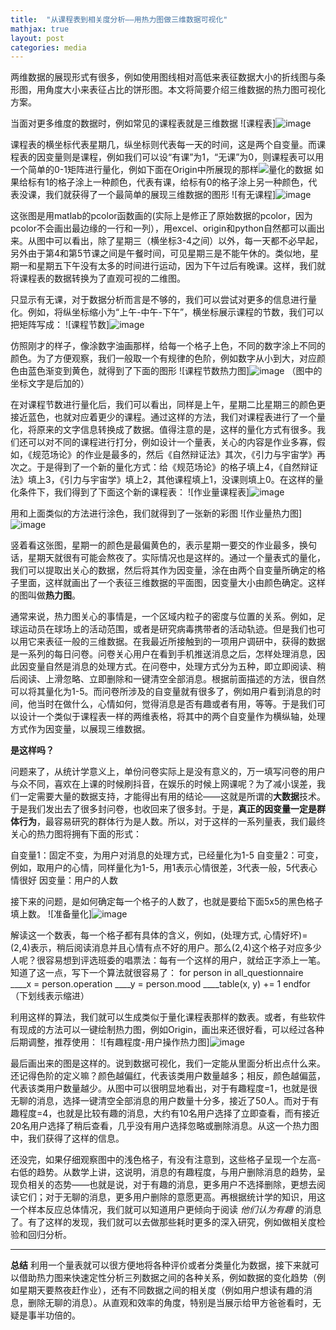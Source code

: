 ```yaml
---
title:  "从课程表到相关度分析——用热力图做三维数据可视化"
mathjax: true
layout: post
categories: media
---
```


两维数据的展现形式有很多，例如使用图线相对高低来表征数据大小的折线图与条形图，用角度大小来表征占比的饼形图。本文将简要介绍三维数据的热力图可视化方案。


当面对更多维度的数据时，例如常见的课程表就是三维数据
![课程表]![image](https://user-images.githubusercontent.com/31767235/202094750-7ee9522d-a7cb-472e-a2d2-bdff9917dbc9.png?imageMogr2/auto-orient/strip%7CimageView2/2/w/840)

课程表的横坐标代表星期几，纵坐标则代表每一天的时间，这是两个自变量。而课程表的因变量则是课程，例如我们可以设“有课”为1，“无课”为0，则课程表可以用一个简单的0-1矩阵进行量化，例如下面在Origin中所展现的那样![量化的数据](https://upload-images.jianshu.io/upload_images/17607408-7dc868be3215eb96.jpg?imageMogr2/auto-orient/strip%7CimageView2/2/w/1240)
如果给标有1的格子涂上一种颜色，代表有课，给标有0的格子涂上另一种颜色，代表没课，我们就获得了一个最简单的展现三维数据的图形
![有无课程]![image](https://user-images.githubusercontent.com/31767235/202094799-6bf95d92-9541-4c83-860e-c50db2def344.png)

这张图是用matlab的pcolor函数画的(实际上是修正了原始数据的pcolor，因为pcolor不会画出最边缘的一行和一列），用excel、origin和python自然都可以画出来。从图中可以看出，除了星期三（横坐标3-4之间）以外，每一天都不必早起，另外由于第4和第5节课之间是午餐时间，可见星期三是不能午休的。类似地，星期一和星期五下午没有太多的时间进行运动，因为下午过后有晚课。这样，我们就将课程表的数据转换为了直观可视的二维图。

只显示有无课，对于数据分析而言是不够的，我们可以尝试对更多的信息进行量化。例如，将纵坐标缩小为“上午-中午-下午”，横坐标展示课程的节数，我们可以把矩阵写成：
![课程节数]![image](https://user-images.githubusercontent.com/31767235/202094945-bd38d0ce-12e8-4431-8aff-12c63156ed66.png)

仿照刚才的样子，像涂数字油画那样，给每一个格子上色，不同的数字涂上不同的颜色。为了方便观察，我们一般取一个有规律的色阶，例如数字从小到大，对应颜色由蓝色渐变到黄色，就得到了下面的图形
![课程节数热力图]![image](https://user-images.githubusercontent.com/31767235/202095033-48e143f9-ee7a-4115-965b-4a566cfb5fda.png)
（图中的坐标文字是后加的）

在对课程节数进行量化后，我们可以看出，同样是上午，星期二比星期三的颜色更接近蓝色，也就对应着更少的课程。通过这样的方法，我们对课程表进行了一个量化，将原来的文字信息转换成了数据。值得注意的是，这样的量化方式有很多。我们还可以对不同的课程进行打分，例如设计一个量表，关心的内容是作业多寡，假如，《规范场论》的作业是最多的，然后《自然辩证法》其次，《引力与宇宙学》再次之。于是得到了一个新的量化方式：给《规范场论》的格子填上4，《自然辩证法》填上3，《引力与宇宙学》填上2，其他课程填上1，没课则填上0。在这样的量化条件下，我们得到了下面这个新的课程表：
![作业量课程表]![image](https://user-images.githubusercontent.com/31767235/202095067-27d44d41-fd30-4f22-bd3c-5d67b26aa7e2.png)

用和上面类似的方法进行涂色，我们就得到了一张新的彩图
![作业量热力图]![image](https://user-images.githubusercontent.com/31767235/202095080-64b06077-8a11-4071-b893-5b6a224d6168.png)

竖着看这张图，星期一的颜色是最偏黄色的，表示星期一要交的作业最多，换句话，星期天就很有可能会熬夜了。实际情况也是这样的。通过一个量表式的量化，我们可以提取出关心的数据，然后将其作为因变量，涂在由两个自变量所确定的格子里面，这样就画出了一个表征三维数据的平面图，因变量大小由颜色确定。这样的图叫做**热力图**。

通常来说，热力图关心的事情是，一个区域内粒子的密度与位置的关系。例如，足球运动员在球场上的活动范围，或者是研究病毒携带者的活动轨迹。但是我们也可以用它来表征一般的三维数据。在我最近所接触到的一项用户调研中，获得的数据是一系列的每日问卷。问卷关心用户在看到手机推送消息之后，怎样处理消息，因此因变量自然是消息的处理方式。在问卷中，处理方式分为五种，即立即阅读、稍后阅读、上滑忽略、立即删除和一键清空全部消息。根据前面描述的方法，很自然可以将其量化为1-5。而问卷所涉及的自变量就有很多了，例如用户看到消息的时间，他当时在做什么，心情如何，觉得消息是否有趣或者有用，等等。于是我们可以设计一个类似于课程表一样的两维表格，将其中的两个自变量作为横纵轴，处理方式作为因变量，以展现三维数据。

**是这样吗？**

问题来了，从统计学意义上，单份问卷实际上是没有意义的，万一填写问卷的用户与众不同，喜欢在上课的时候刷抖音，在娱乐的时候上网课呢？为了减小误差，我们一定需要大量的数据支持，才能得出有用的结论——这就是所谓的**大数据**技术。于是我们发出去了很多封问卷，也收回来了很多封。于是，**真正的因变量一定是群体行为**，最容易研究的群体行为是人数。所以，对于这样的一系列量表，我们最终关心的热力图将拥有下面的形式：

自变量1：固定不变，为用户对消息的处理方式，已经量化为1-5
自变量2：可变，例如，取用户的心情，同样量化为1-5，用1表示心情很差，3代表一般，5代表心情很好
因变量：用户的人数

接下来的问题，是如何确定每一个格子的人数了，也就是要给下面5x5的黑色格子填上数。
![准备量化]![image](https://user-images.githubusercontent.com/31767235/202095126-4f0bc6f0-6206-4dc1-aa65-80df5779b95b.png)

解读这一个数表，每一个格子都有具体的含义，例如，(处理方式, 心情好坏)=(2,4)表示，稍后阅读消息并且心情有点不好的用户。那么(2,4)这个格子对应多少人呢？很容易想到评选班委的唱票法：每有一个这样的用户，就给正字添上一笔。
知道了这一点，写下一个算法就很容易了：
for person in all_questionnaire
____x = person.operation
____y = person.mood
____table(x, y) += 1
endfor
（下划线表示缩进）

利用这样的算法，我们就可以生成类似于量化课程表那样的数表。或者，有些软件有现成的方法可以一键绘制热力图，例如Origin，画出来还很好看，可以经过各种后期调整，推荐使用：
![有趣程度-用户操作热力图]![image](https://user-images.githubusercontent.com/31767235/202095168-d0e008dc-97bb-4ff9-bbce-6824fa1c8057.png)

最后画出来的图是这样的。说到数据可视化，我们一定能从里面分析出点什么来。还记得色阶的定义嘛？颜色越偏红，代表该类用户数量越多；相反，颜色越偏蓝，代表该类用户数量越少。从图中可以很明显地看出，对于有趣程度=1，也就是很无聊的消息，选择一键清空全部消息的用户数量十分多，接近了50人。而对于有趣程度=4，也就是比较有趣的消息，大约有10名用户选择了立即查看，而有接近20名用户选择了稍后查看，几乎没有用户选择忽略或删除消息。从这一个热力图中，我们获得了这样的信息。

还没完，如果仔细观察图中的浅色格子，有没有注意到，这些格子呈现一个左高-右低的趋势。从数学上讲，这说明，消息的有趣程度，与用户删除消息的趋势，呈现负相关的态势——也就是说，对于有趣的消息，更多用户不选择删除，更想去阅读它们；对于无聊的消息，更多用户删除的意愿更高。再根据统计学的知识，用这一个样本反应总体情况，我们就可以知道用户更倾向于阅读 *他们认为有趣* 的消息了。有了这样的发现，我们就可以去做那些耗时更多的深入研究，例如做相关度检验和回归分析。

****
**总结**  利用一个量表就可以很方便地将各种评价或者分类量化为数据，接下来就可以借助热力图来快速定性分析三列数据之间的各种关系，例如数据的变化趋势（例如星期天要熬夜赶作业），还有不同数据之间的相关度（例如用户想读有趣的消息，删除无聊的消息）。从直观和效率的角度，特别是当展示给甲方爸爸看时，无疑是事半功倍的。
